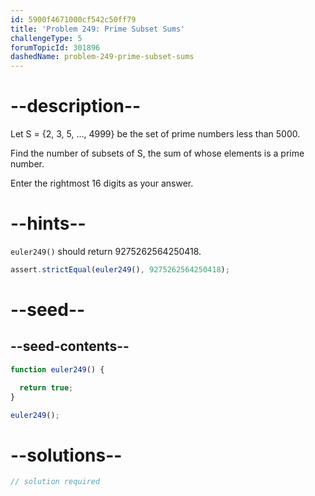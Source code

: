 ```yaml
---
id: 5900f4671000cf542c50ff79
title: 'Problem 249: Prime Subset Sums'
challengeType: 5
forumTopicId: 301896
dashedName: problem-249-prime-subset-sums
---
```


# --description--

Let S = {2, 3, 5, ..., 4999} be the set of prime numbers less than 5000.

Find the number of subsets of S, the sum of whose elements is a prime number.

Enter the rightmost 16 digits as your answer.

# --hints--

`euler249()` should return 9275262564250418.

```js
assert.strictEqual(euler249(), 9275262564250418);
```

# --seed--

## --seed-contents--

```js
function euler249() {

  return true;
}

euler249();
```

# --solutions--

```js
// solution required
```
